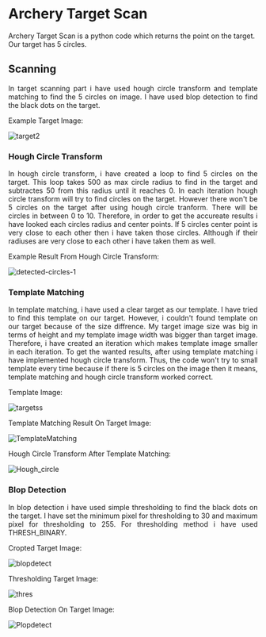 # Archery Target Scan
Archery Target Scan is a python code which returns the point on the target. Our target has 5 circles.

## Scanning
<p align="justify"> In target scanning part i have used hough circle transform and template matching to find the 5 circles on image. I have used blop detection to find the black dots on the target. </p>


Example Target Image:

![target2](https://user-images.githubusercontent.com/42059887/206720181-b62c156c-7f1b-47df-82eb-23894ca96db2.jpg)

### Hough Circle Transform
<p align="justify"> In hough circle transform, i have created a loop to find 5 circles on the target. This loop takes 500 as max circle radius to find in the target and subtractes 50 from this radius until it reaches 0. In each iteration hough circle transform will try to find circles on the target. However there won't be 5 circles on the target after using hough circle tranform. There will be circles in between 0 to 10. Therefore, in order to get the accureate results i have looked each circles radius and center points. If 5 circles center point is very close to each other then i have taken those circles. Although if their radiuses are very close to each other i have taken them as well. </p>

Example Result From Hough Circle Transform:

![detected-circles-1](https://user-images.githubusercontent.com/42059887/206724354-a572764d-a008-409f-acc8-378a4c980f14.png)

### Template Matching
<p align="justify"> In template matching, i have used a clear target as our template. I have tried to find this template on our target. However, i couldn't found template on our target because of the size diffrence. My target image size was big in terms of height and my template image width was bigger than target image. Therefore, i have created an iteration which makes template image smaller in each iteration. To get the wanted results, after using template matching i have implemented hough circle transform. Thus, the code won't try to small template every time because if there is 5 circles on the image then it means, template matching and hough circle transform worked correct. </p>

Template Image:

![targetss](https://user-images.githubusercontent.com/42059887/206720025-57febfdf-e537-4831-85a6-c56988a79d76.jpg)

Template Matching Result On Target Image:

![TemplateMatching](https://user-images.githubusercontent.com/42059887/206727094-daa69f19-cc5c-4188-85d7-bda15b8a0170.png)

Hough Circle Transform After Template Matching:

![Hough_circle](https://user-images.githubusercontent.com/42059887/206727462-b8f9da28-aa1b-454d-9014-f9d25493d14d.png)

### Blop Detection
<p align="justify"> In blop detection i have used simple thresholding to find the black dots on the target. I have set the minimum pixel for thresholding to 30 and maximum pixel for thresholding to 255. For thresholding method i have used THRESH_BINARY. </p>

Cropted Target Image:

![blopdetect](https://user-images.githubusercontent.com/42059887/206837583-2f6fcd71-3c8b-4c54-a110-e60ed39fe090.png)

Thresholding Target Image:

![thres](https://user-images.githubusercontent.com/42059887/206837628-d5d0c93a-2042-4b6a-a1cb-dd9a6d44e149.png)

Blop Detection On Target Image:

![Plopdetect](https://user-images.githubusercontent.com/42059887/206837635-7c93b830-6305-48a1-86e2-107735bfff51.png)



